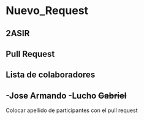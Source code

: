 # Nuevo_Request
2ASIR
---
Pull Request
---
Lista de colaboradores
---
-Jose Armando
-Lucho
~~Gabriel~~
---
Colocar apellido de participantes con el pull request
